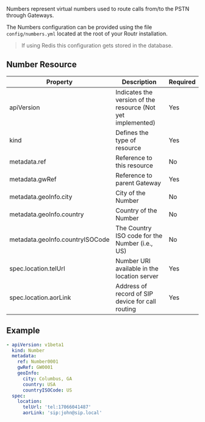 Numbers represent virtual numbers used to route calls from/to the PSTN through Gateways.

The Numbers configuration can be provided using the file `config/numbers.yml` located at the root of your Routr installation.

> If using Redis this configuration gets stored in the database.

## Number Resource

| Property | Description | Required |
| --- | --- | --- |
| apiVersion | Indicates the version of the resource (Not yet implemented) | Yes |
| kind | Defines the type of resource | Yes |
| metadata.ref| Reference to this resource | No |
| metadata.gwRef| Reference to parent Gateway | Yes |
| metadata.geoInfo.city | City of the Number | No |
| metadata.geoInfo.country | Country of the Number | No |
| metadata.geoInfo.countryISOCode| The Country ISO code for the Number (i.e., US) | No |
| spec.location.telUrl | Number URI available in the location server | Yes |
| spec.location.aorLink | Address of record of SIP device for call routing | Yes |

## Example

```yaml
- apiVersion: v1beta1
  kind: Number
  metadata:
    ref: Number0001
    gwRef: GW0001
    geoInfo:
      city: Columbus, GA
      country: USA
      countryISOCode: US
  spec:
    location:
      telUrl: 'tel:17066041487'
      aorLink: 'sip:john@sip.local'
```
